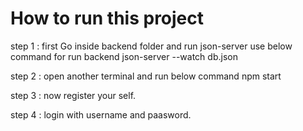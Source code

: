 # How to run this project
step 1 :
first Go inside backend folder and run json-server use below command for run backend
json-server --watch db.json

step 2 :
open another terminal and run below command
npm start

step 3 :
now register your self.

step 4 :
login with username and paasword.
